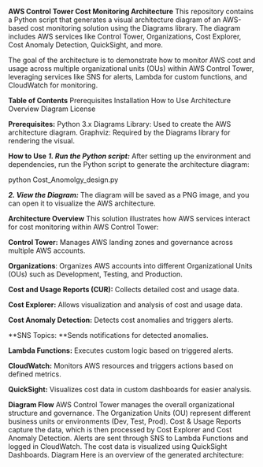 **AWS Control Tower Cost Monitoring Architecture**
This repository contains a Python script that generates a visual architecture diagram of an AWS-based cost monitoring solution using the Diagrams library. The diagram includes AWS services like Control Tower, Organizations, Cost Explorer, Cost Anomaly Detection, QuickSight, and more.

The goal of the architecture is to demonstrate how to monitor AWS cost and usage across multiple organizational units (OUs) within AWS Control Tower, leveraging services like SNS for alerts, Lambda for custom functions, and CloudWatch for monitoring.

**Table of Contents**
Prerequisites
Installation
How to Use
Architecture Overview
Diagram
License

**Prerequisites:**
Python 3.x
Diagrams Library: Used to create the AWS architecture diagram.
Graphviz: Required by the Diagrams library for rendering the visual.

**How to Use**
***1. Run the Python script:***
After setting up the environment and dependencies, run the Python script to generate the architecture diagram:

python Cost_Anomolgy_design.py

***2. View the Diagram:***
The diagram will be saved as a PNG image, and you can open it to visualize the AWS architecture.

**Architecture Overview**
This solution illustrates how AWS services interact for cost monitoring within AWS Control Tower:

**Control Tower:** Manages AWS landing zones and governance across multiple AWS accounts.

**Organizations**: Organizes AWS accounts into different Organizational Units (OUs) such as Development, Testing, and Production.

**Cost and Usage Reports (CUR):** Collects detailed cost and usage data.

**Cost Explorer:** Allows visualization and analysis of cost and usage data.

**Cost Anomaly Detection:** Detects cost anomalies and triggers alerts.

**SNS Topics: **Sends notifications for detected anomalies.

**Lambda Functions:** Executes custom logic based on triggered alerts.

**CloudWatch:** Monitors AWS resources and triggers actions based on defined metrics.

**QuickSight:** Visualizes cost data in custom dashboards for easier analysis.

**Diagram Flow**
AWS Control Tower manages the overall organizational structure and governance.
The Organization Units (OU) represent different business units or environments (Dev, Test, Prod).
Cost & Usage Reports capture the data, which is then processed by Cost Explorer and Cost Anomaly Detection.
Alerts are sent through SNS to Lambda Functions and logged in CloudWatch.
The cost data is visualized using QuickSight Dashboards.
Diagram
Here is an overview of the generated architecture:
